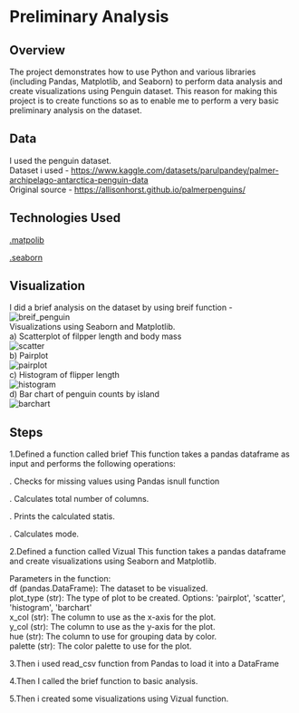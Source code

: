 # Preliminary Analysis
## Overview
The project demonstrates how to use Python and various libraries (including Pandas, Matplotlib, and Seaborn) to perform data analysis and create visualizations using Penguin dataset. This reason for making this project is to create functions so as to enable me to perform a very basic preliminary analysis on the dataset.
## Data
I used the penguin dataset.  
Dataset i used - https://www.kaggle.com/datasets/parulpandey/palmer-archipelago-antarctica-penguin-data  
Original source - https://allisonhorst.github.io/palmerpenguins/
## Technologies Used
[.matpolib](https://matplotlib.org/)  

[.seaborn](https://seaborn.pydata.org/)
## Visualization
I did a brief analysis on the dataset by using breif function -
![breif_penguin](https://user-images.githubusercontent.com/78250442/231426545-0ab6391a-4a40-4c43-8e95-f225df23a23f.jpg)  
Visualizations using Seaborn and Matplotlib.  
a) Scatterplot of filpper length and body mass  
![scatter](https://user-images.githubusercontent.com/78250442/231428644-2141d22f-673f-425e-84dc-aa9764e71588.jpg)  
b) Pairplot  
![pairplot](https://user-images.githubusercontent.com/78250442/231428713-166b2840-8a37-417e-81f2-3a1c40047aa2.jpg)  
c) Histogram of flipper length  
![histogram](https://user-images.githubusercontent.com/78250442/231429296-2c692675-8431-4a05-94d7-669eb3d236e6.jpg)  
d) Bar chart of penguin counts by island  
![barchart](https://user-images.githubusercontent.com/78250442/231429471-9907ffe6-8c62-4fa3-b81d-a3c21d6ab7ff.jpg)

## Steps
1.Defined a function called brief
This function takes a pandas dataframe as input and performs the following operations:

. Checks for missing values using Pandas isnull function

. Calculates total number of columns.

. Prints the calculated statis.

. Calculates mode.  

2.Defined a function called Vizual
This function takes a pandas dataframe and create visualizations using Seaborn and Matplotlib.

Parameters in the function:  
df (pandas.DataFrame): The dataset to be visualized.  
plot_type (str): The type of plot to be created. Options: 'pairplot', 'scatter', 'histogram', 'barchart'  
x_col (str): The column to use as the x-axis for the plot.  
y_col (str): The column to use as the y-axis for the plot.  
hue (str): The column to use for grouping data by color.  
palette (str): The color palette to use for the plot.


3.Then i used read_csv function from Pandas to load it into a DataFrame

4.Then I called the brief function to basic analysis.

5.Then i created some visualizations using Vizual function.
